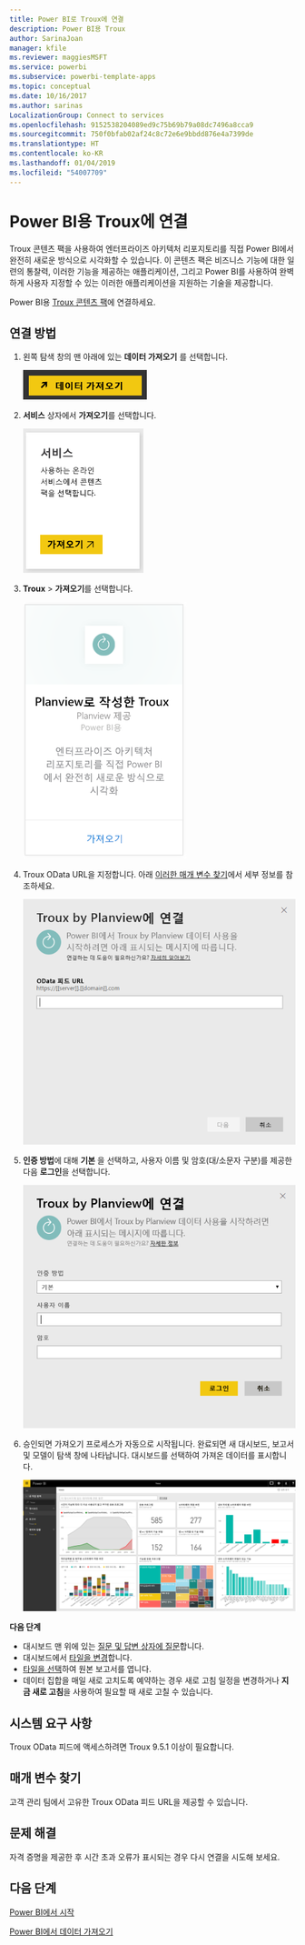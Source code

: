 ```yaml
---
title: Power BI로 Troux에 연결
description: Power BI용 Troux
author: SarinaJoan
manager: kfile
ms.reviewer: maggiesMSFT
ms.service: powerbi
ms.subservice: powerbi-template-apps
ms.topic: conceptual
ms.date: 10/16/2017
ms.author: sarinas
LocalizationGroup: Connect to services
ms.openlocfilehash: 9152538204089ed9c75b69b79a08dc7496a8cca9
ms.sourcegitcommit: 750f0bfab02af24c8c72e6e9bbdd876e4a7399de
ms.translationtype: HT
ms.contentlocale: ko-KR
ms.lasthandoff: 01/04/2019
ms.locfileid: "54007709"
---
```

# <a name="connect-to-troux-for-power-bi"></a>Power BI용 Troux에 연결
Troux 콘텐츠 팩을 사용하여 엔터프라이즈 아키텍처 리포지토리를 직접 Power BI에서 완전히 새로운 방식으로 시각화할 수 있습니다. 이 콘텐츠 팩은 비즈니스 기능에 대한 일련의 통찰력, 이러한 기능을 제공하는 애플리케이션, 그리고 Power BI를 사용하여 완벽하게 사용자 지정할 수 있는 이러한 애플리케이션을 지원하는 기술을 제공합니다.

Power BI용 [Troux 콘텐츠 팩](https://app.powerbi.com/getdata/services/troux)에 연결하세요.

## <a name="how-to-connect"></a>연결 방법
1. 왼쪽 탐색 창의 맨 아래에 있는 **데이터 가져오기** 를 선택합니다.
   
   ![](media/service-connect-to-troux/getdata.png)
2. **서비스** 상자에서 **가져오기**를 선택합니다.
   
   ![](media/service-connect-to-troux/services.png)
3. **Troux** \>  **가져오기**를 선택합니다.
   
   ![](media/service-connect-to-troux/troux.png)
4. Troux OData URL을 지정합니다. 아래 [이러한 매개 변수 찾기](#FindingParams)에서 세부 정보를 참조하세요.
   
   ![](media/service-connect-to-troux/params.png)
5. **인증 방법**에 대해 **기본** 을 선택하고, 사용자 이름 및 암호(대/소문자 구분)를 제공한 다음 **로그인**을 선택합니다.
   
    ![](media/service-connect-to-troux/creds.png)
6. 승인되면 가져오기 프로세스가 자동으로 시작됩니다. 완료되면 새 대시보드, 보고서 및 모델이 탐색 창에 나타납니다. 대시보드를 선택하여 가져온 데이터를 표시합니다.
   
     ![](media/service-connect-to-troux/dashboard.png)

**다음 단계**

* 대시보드 맨 위에 있는 [질문 및 답변 상자에 질문](consumer/end-user-q-and-a.md)합니다.
* 대시보드에서 [타일을 변경](service-dashboard-edit-tile.md)합니다.
* [타일을 선택](consumer/end-user-tiles.md)하여 원본 보고서를 엽니다.
* 데이터 집합을 매일 새로 고치도록 예약하는 경우 새로 고침 일정을 변경하거나 **지금 새로 고침**을 사용하여 필요할 때 새로 고칠 수 있습니다.

## <a name="system-requirements"></a>시스템 요구 사항
Troux OData 피드에 액세스하려면 Troux 9.5.1 이상이 필요합니다.

<a name="FindingParams"></a>

## <a name="finding-parameters"></a>매개 변수 찾기
고객 관리 팀에서 고유한 Troux OData 피드 URL을 제공할 수 있습니다.

## <a name="troubleshooting"></a>문제 해결
자격 증명을 제공한 후 시간 초과 오류가 표시되는 경우 다시 연결을 시도해 보세요.

## <a name="next-steps"></a>다음 단계
[Power BI에서 시작](service-get-started.md)

[Power BI에서 데이터 가져오기](service-get-data.md)

